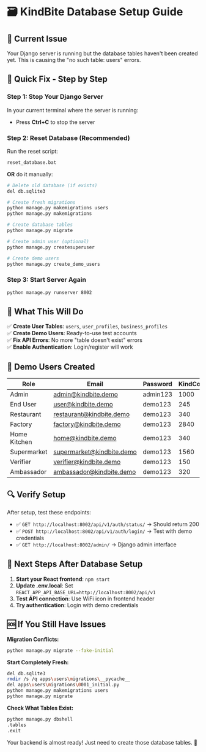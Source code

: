 # 🗃️ KindBite Database Setup Guide

## 🚨 **Current Issue**
Your Django server is running but the database tables haven't been created yet. This is causing the "no such table: users" errors.

## 🔧 **Quick Fix - Step by Step**

### Step 1: Stop Your Django Server
In your current terminal where the server is running:
- Press **Ctrl+C** to stop the server

### Step 2: Reset Database (Recommended)
Run the reset script:
```bash
reset_database.bat
```

**OR** do it manually:

```bash
# Delete old database (if exists)
del db.sqlite3

# Create fresh migrations
python manage.py makemigrations users
python manage.py makemigrations

# Create database tables
python manage.py migrate

# Create admin user (optional)
python manage.py createsuperuser

# Create demo users
python manage.py create_demo_users
```

### Step 3: Start Server Again
```bash
python manage.py runserver 8002
```

## 🎯 **What This Will Do**

✅ **Create User Tables**: `users`, `user_profiles`, `business_profiles`  
✅ **Create Demo Users**: Ready-to-use test accounts  
✅ **Fix API Errors**: No more "table doesn't exist" errors  
✅ **Enable Authentication**: Login/register will work  

## 🧪 **Demo Users Created**

| Role | Email | Password | KindCoins |
|------|-------|----------|-----------|
| Admin | admin@kindbite.demo | admin123 | 1000 |
| End User | user@kindbite.demo | demo123 | 245 |
| Restaurant | restaurant@kindbite.demo | demo123 | 340 |
| Factory | factory@kindbite.demo | demo123 | 2840 |
| Home Kitchen | home@kindbite.demo | demo123 | 340 |
| Supermarket | supermarket@kindbite.demo | demo123 | 1560 |
| Verifier | verifier@kindbite.demo | demo123 | 150 |
| Ambassador | ambassador@kindbite.demo | demo123 | 320 |

## 🔍 **Verify Setup**

After setup, test these endpoints:
- ✅ `GET http://localhost:8002/api/v1/auth/status/` → Should return 200
- ✅ `POST http://localhost:8002/api/v1/auth/login/` → Test with demo credentials
- ✅ `GET http://localhost:8002/admin/` → Django admin interface

## 🚀 **Next Steps After Database Setup**

1. **Start your React frontend**: `npm start`
2. **Update .env.local**: Set `REACT_APP_API_BASE_URL=http://localhost:8002/api/v1`
3. **Test API connection**: Use WiFi icon in frontend header
4. **Try authentication**: Login with demo credentials

## 🆘 **If You Still Have Issues**

**Migration Conflicts:**
```bash
python manage.py migrate --fake-initial
```

**Start Completely Fresh:**
```bash
del db.sqlite3
rmdir /s /q apps\users\migrations\__pycache__
del apps\users\migrations\0001_initial.py
python manage.py makemigrations users
python manage.py migrate
```

**Check What Tables Exist:**
```bash
python manage.py dbshell
.tables
.exit
```

Your backend is almost ready! Just need to create those database tables. 🌟


